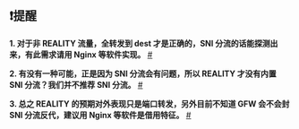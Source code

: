 ## :exclamation:提醒

**1. 对于非 REALITY 流量，全转发到 dest 才是正确的，SNI 分流的话能探测出来，有此需求请用 Nginx 等软件实现。** [#](https://github.com/XTLS/Xray-core/issues/2360#issuecomment-1646716162)

**2. 有没有一种可能，正是因为 SNI 分流会有问题，所以 REALITY 才没有内置 SNI 分流？我们并不推荐 SNI 分流。** [#](https://github.com/XTLS/Xray-core/issues/2374#issuecomment-1653603429)

**3. 总之 REALITY 的预期对外表现只是端口转发，另外目前不知道 GFW 会不会封 SNI 分流反代，建议用 Nginx 等软件是借用特征。** [#](https://github.com/XTLS/Xray-core/issues/2360#issuecomment-1646734306)

